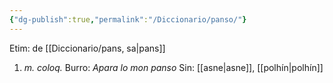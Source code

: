 ```yaml
---
{"dg-publish":true,"permalink":"/Diccionario/panso/"}
---
```


Etim: de [[Diccionario/pans, sa\|pans]]
1. *m. coloq.* Burro: *Apara lo mon panso*
    Sin: [[asne\|asne]], [[polhín\|polhín]]